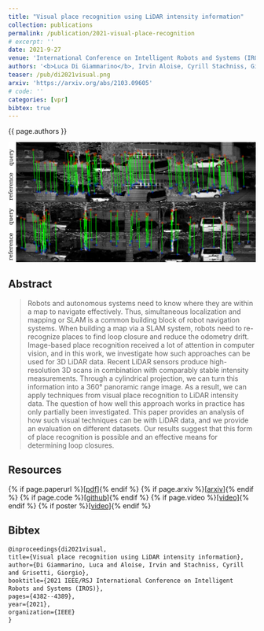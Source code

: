 ```yaml
---
title: "Visual place recognition using LiDAR intensity information"
collection: publications
permalink: /publication/2021-visual-place-recognition
# excerpt: ''
date: 2021-9-27
venue: 'International Conference on Intelligent Robots and Systems (IROS)'
authors: '<b>Luca Di Giammarino</b>, Irvin Aloise, Cyrill Stachniss, Giorgio Grisetti'
teaser: /pub/di2021visual.png
arxiv: 'https://arxiv.org/abs/2103.09605'
# code: ''
categories: [vpr]
bibtex: true
---
```


{{ page.authors }}

<img class="pub_teaser" src="../images/pub/di2021visual.png" alt="Teaser Image" title="teaser" />

## Abstract

> Robots and autonomous systems need to know where they are within a map to navigate effectively. Thus, simultaneous localization and mapping or SLAM is a common building block of robot navigation systems. When building a map via a SLAM system, robots need to re-recognize places to find loop closure and reduce the odometry drift. Image-based place recognition received a lot of attention in computer vision, and in this work, we investigate how such approaches can be used for 3D LiDAR data. Recent LiDAR sensors produce high-resolution 3D scans in combination with comparably stable intensity measurements. Through a cylindrical projection, we can turn this information into a 360° panoramic range image. As a result, we can apply techniques from visual place recognition to LiDAR intensity data. The question of how well this approach works in practice has only partially been investigated. This paper provides an analysis of how such visual techniques can be with LiDAR data, and we provide an evaluation on different datasets. Our results suggest that this form of place recognition is possible and an effective means for determining loop closures.


## Resources

{% if page.paperurl %}<a href=" {{ page.paperurl }} ">[pdf]</a>{% endif %} {% if page.arxiv %}<a href=" {{ page.arxiv }} ">[arxiv]</a>{% endif %} {% if page.code %}<a href=" {{ page.code }} ">[github]</a>{% endif %} {% if page.video %}<a href=" {{ page.video }} ">[video]</a>{% endif %} {% if poster %}<a href=" {{ page.poster }} ">[video]</a>{% endif %}

## Bibtex 
    @inproceedings{di2021visual,
    title={Visual place recognition using LiDAR intensity information},
    author={Di Giammarino, Luca and Aloise, Irvin and Stachniss, Cyrill and Grisetti, Giorgio},
    booktitle={2021 IEEE/RSJ International Conference on Intelligent Robots and Systems (IROS)},
    pages={4382--4389},
    year={2021},
    organization={IEEE}
    }